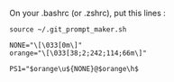 On your .bashrc (or .zshrc), put this lines :

    source ~/.git_prompt_maker.sh

    NONE="\[\033[0m\]"
    orange="\[\033[38;2;242;114;66m\]"

    PS1="$orange\u${NONE}@$orange\h$
